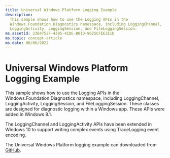 ```yaml
---
title: Universal Windows Platform Logging Example
description:
  This sample shows how to use the Logging APIs in the
  Windows.Foundation.Diagnostics namespace, including LoggingChannel,
  LoggingActivity, LoggingSession, and FileLoggingSession.
ms.assetid: 23B4752F-43B5-41DE-B01D-9625CFEE2E1D
ms.topic: concept-article
ms.date: 06/06/2022
---
```


# Universal Windows Platform Logging Example

This sample shows how to use the Logging APIs in the
Windows.Foundation.Diagnostics namespace, including LoggingChannel,
LoggingActivity, LoggingSession, and FileLoggingSession. These classes are
designed for diagnostic logging within a Windows app. These APIs were added in
Windows 8.1.

The LoggingChannel and LoggingActivity APIs have been extended in Windows 10 to
support writing complex events using TraceLogging event encoding.

The Universal Windows Platform logging example can downloaded from
[GitHub](https://github.com/Microsoft/Windows-universal-samples/tree/master/Samples/Logging).

